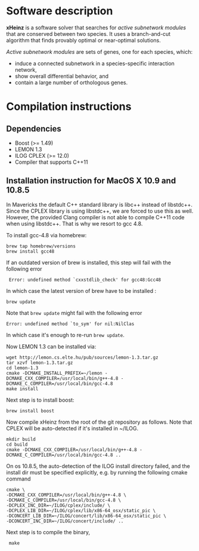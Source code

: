Software description
====================

**xHeinz** is a software solver that searches for *active subnetwork modules* that are conserved between two species.
It uses a branch-and-cut algorithm that finds provably optimal or near-optimal solutions.

*Active subnetwork modules* are sets of genes, one for each species, which:
- induce a connected subnetwork in a species-specific interaction network,
- show overall differential behavior, and
- contain a large number of orthologous genes.



Compilation instructions
========================

Dependencies
--------------

* Boost (>= 1.49)
* LEMON 1.3
* ILOG CPLEX (>= 12.0)
* Compiler that supports C++11

Installation instruction for MacOS X 10.9 and 10.8.5
----------------------------------------------------

In Mavericks the default C\+\+ standard library is libc\+\+ instead of
libstdc\+\+. Since the CPLEX library is using libstdc\+\+, we are forced to use
this as well. However, the provided Clang compiler is not able to compile
C\+\+11 code when using libstdc\+\+. That is why we resort to gcc 4.8.

To install gcc-4.8 via homebrew:

    brew tap homebrew/versions
    brew install gcc48

If an outdated version of brew is installed, this step will fail with the
following error

     Error: undefined method `cxxstdlib_check' for gcc48:Gcc48

In which case the latest version of brew have to be installed :

    brew update 

Note that `brew update` might fail with the following error

    Error: undefined method `to_sym' for nil:NilClas

In which case it's enough to re-run `brew update`.



Now LEMON 1.3 can be installed via:

    wget http://lemon.cs.elte.hu/pub/sources/lemon-1.3.tar.gz
    tar xzvf lemon-1.3.tar.gz
    cd lemon-1.3
    cmake -DCMAKE_INSTALL_PREFIX=~/lemon -DCMAKE_CXX_COMPILER=/usr/local/bin/g++-4.8 -DCMAKE_C_COMPILER=/usr/local/bin/gcc-4.8
    make install

Next step is to install boost:

    brew install boost

Now compile xHeinz from the root of the git repository as follows. Note that
CPLEX will be auto-detected if it's installed in ~/ILOG.

    mkdir build
    cd build
    cmake -DCMAKE_CXX_COMPILER=/usr/local/bin/g++-4.8 -DCMAKE_C_COMPILER=/usr/local/bin/gcc-4.8 ..


On os 10.8.5, the auto-detection of the ILOG install directory failed, and the
install dir must be specified explicitly, e.g. by running the following cmake
command

    cmake \
    -DCMAKE_CXX_COMPILER=/usr/local/bin/g++-4.8 \
    -DCMAKE_C_COMPILER=/usr/local/bin/gcc-4.8 \
    -DCPLEX_INC_DIR=~/ILOG/cplex/include/ \
    -DCPLEX_LIB_DIR=~/ILOG/cplex/lib/x86-64_osx/static_pic \
    -DCONCERT_LIB_DIR=~/ILOG/concert/lib/x86-64_osx/static_pic \
    -DCONCERT_INC_DIR=~/ILOG/concert/include/ ..

Next step is to compile the binary,

     make
